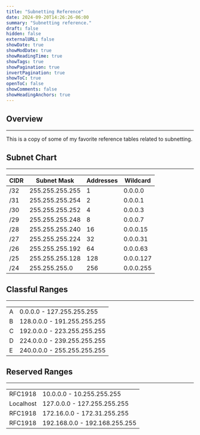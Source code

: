 ```yaml
---
title: "Subnetting Reference"
date: 2024-09-20T14:26:26-06:00
summary: "Subnetting reference."
draft: false
hidden: false
externalURL: false
showDate: true
showModDate: true
showReadingTime: true
showTags: true
showPagination: true
invertPagination: true
showToC: true
openToC: false
showComments: false
showHeadingAnchors: true
---
```


## Overview
---

This is a copy of some of my favorite reference tables related to subnetting.

## Subnet Chart
---

| CIDR | Subnet Mask | Addresses | Wildcard |
|------|-------------|-----------|----------|
| /32  | 255.255.255.255 | 1 | 0.0.0.0 |
| /31  | 255.255.255.254 | 2 | 0.0.0.1 |
| /30  | 255.255.255.252 | 4 | 0.0.0.3 |
| /29  | 255.255.255.248 | 8 | 0.0.0.7 |
| /28  | 255.255.255.240 | 16 | 0.0.0.15 |
| /27  | 255.255.255.224 | 32 | 0.0.0.31 |
| /26  | 255.255.255.192 | 64 | 0.0.0.63 |
| /25  | 255.255.255.128 | 128 | 0.0.0.127 |
| /24  | 255.255.255.0 | 256 | 0.0.0.255 |

## Classful Ranges
---

| | |
|---|---|
| A | 0.0.0.0 - 127.255.255.255 |
| B | 128.0.0.0 - 191.255.255.255 |
| C | 192.0.0.0 - 223.255.255.255 |
| D | 224.0.0.0 - 239.255.255.255 |
| E | 240.0.0.0 - 255.255.255.255 |

## Reserved Ranges
---

| | |
|---|---|
|RFC1918 | 10.0.0.0 - 10.255.255.255 |
|Localhost | 127.0.0.0 - 127.255.255.255 |
|RFC1918 | 172.16.0.0 - 172.31.255.255 |
|RFC1918 | 192.168.0.0 - 192.168.255.255 |
